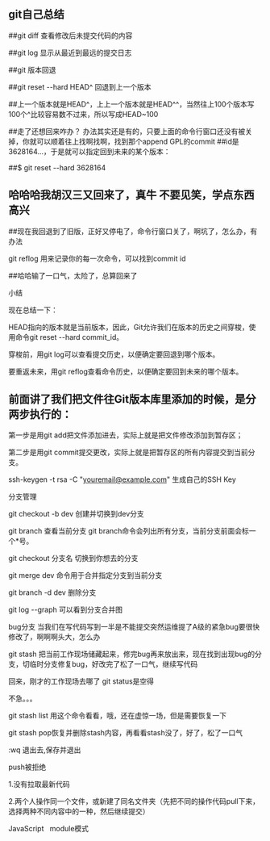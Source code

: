 ## git自己总结


##git diff    查看修改后未提交代码的内容

##git log     显示从最近到最远的提交日志

##git  版本回退


##git reset --hard HEAD^    回退到上一个版本


##上一个版本就是HEAD^，上上一个版本就是HEAD^^，当然往上100个版本写100个^比较容易数不过来，所以写成HEAD~100

##走了还想回来咋办？  办法其实还是有的，只要上面的命令行窗口还没有被关掉，你就可以顺着往上找啊找啊，找到那个append GPL的commit ##id是3628164...，于是就可以指定回到未来的某个版本：

##$ git reset --hard 3628164


##  哈哈哈我胡汉三又回来了，真牛   不要见笑，学点东西高兴

##现在我回退到了旧版，正好又停电了，命令行窗口关了，啊坑了，怎么办，有办法

git reflog  用来记录你的每一次命令，可以找到commit id

##哈哈输了一口气，太险了，总算回来了


小结

现在总结一下：

HEAD指向的版本就是当前版本，因此，Git允许我们在版本的历史之间穿梭，使用命令git reset --hard commit_id。

穿梭前，用git log可以查看提交历史，以便确定要回退到哪个版本。

要重返未来，用git reflog查看命令历史，以便确定要回到未来的哪个版本。


##   前面讲了我们把文件往Git版本库里添加的时候，是分两步执行的：

第一步是用git add把文件添加进去，实际上就是把文件修改添加到暂存区；

第二步是用git commit提交更改，实际上就是把暂存区的所有内容提交到当前分支。

ssh-keygen -t rsa -C "youremail@example.com"   生成自己的SSH Key


分支管理

git checkout -b dev   创建并切换到dev分支

git branch   查看当前分支  git branch命令会列出所有分支，当前分支前面会标一个*号。

git checkout 分支名    切换到你想去的分支

git merge dev 命令用于合并指定分支到当前分支

git branch -d dev   删除分支

git log --graph  可以看到分支合并图

bug分支   当我们在写代码写到一半是不能提交突然运维提了A级的紧急bug要很快修改了，啊啊啊头大，怎么办

git stash  把当前工作现场储藏起来，修完bug再来放出来，现在找到出现bug的分支，切临时分支修复bug，好改完了松了一口气，继续写代码

回来，刚才的工作现场去哪了  git status是空得

不急。。。


git stash list  用这个命令看看，哦，还在虚惊一场，但是需要恢复一下

git stash pop恢复并删除stash内容，再看看stash没了，好了，松了一口气

:wq  退出去,保存并退出


push被拒绝

1.没有拉取最新代码

2.两个人操作同一个文件，或新建了同名文件夹（先把不同的操作代码pull下来，选择两种不同内容中的一种，然后继续提交）



JavaScript   module模式






